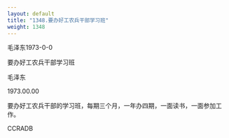 ```yaml
---
layout: default
title: "1348.要办好工农兵干部学习班"
weight: 1348
---
```


毛泽东1973-0-0

要办好工农兵干部学习班

毛泽东

1973.00.00

要办好工农兵干部的学习班，每期三个月，一年办四期，一面读书，一面参加工作。

CCRADB

